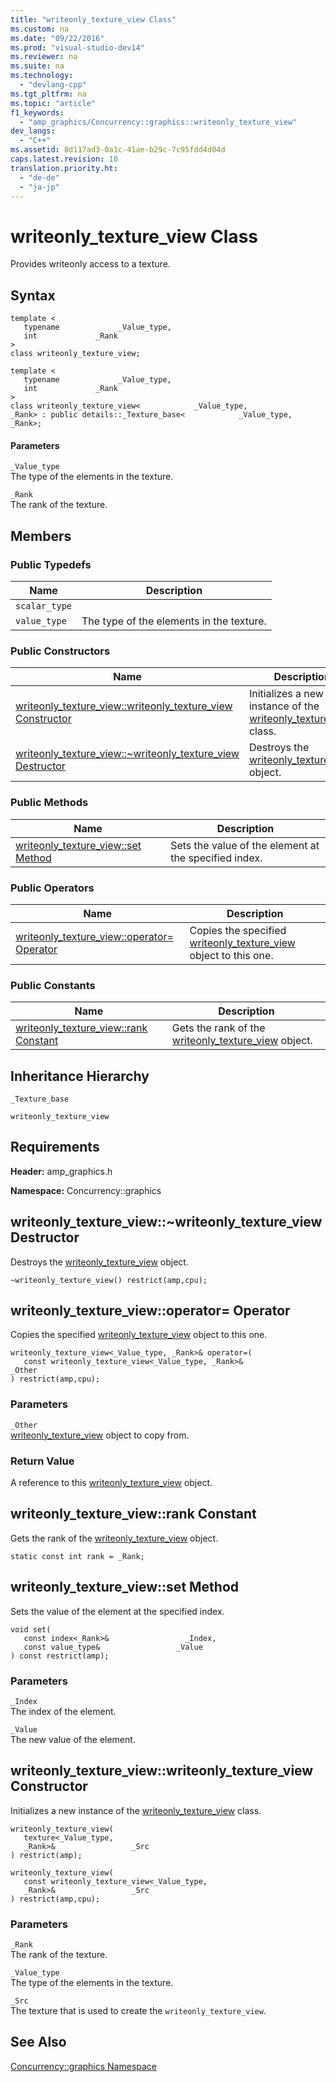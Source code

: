 ```yaml
---
title: "writeonly_texture_view Class"
ms.custom: na
ms.date: "09/22/2016"
ms.prod: "visual-studio-dev14"
ms.reviewer: na
ms.suite: na
ms.technology: 
  - "devlang-cpp"
ms.tgt_pltfrm: na
ms.topic: "article"
f1_keywords: 
  - "amp_graphics/Concurrency::graphics::writeonly_texture_view"
dev_langs: 
  - "C++"
ms.assetid: 8d117ad3-0a1c-41ae-b29c-7c95fdd4d04d
caps.latest.revision: 10
translation.priority.ht: 
  - "de-de"
  - "ja-jp"
---
```

# writeonly_texture_view Class
Provides writeonly access to a texture.  
  
## Syntax  
  
```  
template <  
   typename             _Value_type,  
   int             _Rank  
>  
class writeonly_texture_view;  
  
template <  
   typename             _Value_type,  
   int             _Rank  
>  
class writeonly_texture_view<            _Value_type,             _Rank> : public details::_Texture_base<            _Value_type,             _Rank>;  
```  
  
#### Parameters  
 `_Value_type`  
 The type of the elements in the texture.  
  
 `_Rank`  
 The rank of the texture.  
  
## Members  
  
### Public Typedefs  
  
|Name|Description|  
|----------|-----------------|  
|`scalar_type`||  
|`value_type`|The type of the elements in the texture.|  
  
### Public Constructors  
  
|Name|Description|  
|----------|-----------------|  
|[writeonly_texture_view::writeonly_texture_view Constructor](#writeonly_texture_view__writeonly_texture_view_constructor)|Initializes a new instance of the                                         [writeonly_texture_view](../vs140/writeonly_texture_view-class.md) class.|  
|[writeonly_texture_view::~writeonly_texture_view Destructor](#writeonly_texture_view___dtorwriteonly_texture_view_destructor)|Destroys the                                         [writeonly_texture_view](../vs140/writeonly_texture_view-class.md) object.|  
  
### Public Methods  
  
|Name|Description|  
|----------|-----------------|  
|[writeonly_texture_view::set Method](#writeonly_texture_view__set_method)|Sets the value of the element at the specified index.|  
  
### Public Operators  
  
|Name|Description|  
|----------|-----------------|  
|[writeonly_texture_view::operator= Operator](#writeonly_texture_view__operator_eq_operator)|Copies the specified                                         [writeonly_texture_view](../vs140/writeonly_texture_view-class.md) object to this one.|  
  
### Public Constants  
  
|Name|Description|  
|----------|-----------------|  
|[writeonly_texture_view::rank Constant](#writeonly_texture_view__rank_constant)|Gets the rank of the                                         [writeonly_texture_view](../vs140/writeonly_texture_view-class.md) object.|  
  
## Inheritance Hierarchy  
 `_Texture_base`  
  
 `writeonly_texture_view`  
  
## Requirements  
 **Header:** amp_graphics.h  
  
 **Namespace:** Concurrency::graphics  
  
##  <a name="writeonly_texture_view___dtorwriteonly_texture_view_destructor"></a>  writeonly_texture_view::~writeonly_texture_view Destructor  
 Destroys the                 [writeonly_texture_view](../vs140/writeonly_texture_view-class.md) object.  
  
```  
~writeonly_texture_view() restrict(amp,cpu);  
```  
  
##  <a name="writeonly_texture_view__operator_eq_operator"></a>  writeonly_texture_view::operator= Operator  
 Copies the specified                 [writeonly_texture_view](../vs140/writeonly_texture_view-class.md) object to this one.  
  
```  
writeonly_texture_view<_Value_type, _Rank>& operator=(  
   const writeonly_texture_view<_Value_type, _Rank>&                 _Other  
) restrict(amp,cpu);  
```  
  
### Parameters  
 `_Other`  
 [writeonly_texture_view](../vs140/writeonly_texture_view-class.md) object to copy from.  
  
### Return Value  
 A reference to this                         [writeonly_texture_view](../vs140/writeonly_texture_view-class.md) object.  
  
##  <a name="writeonly_texture_view__rank_constant"></a>  writeonly_texture_view::rank Constant  
 Gets the rank of the                 [writeonly_texture_view](../vs140/writeonly_texture_view-class.md) object.  
  
```  
static const int rank = _Rank;  
```  
  
##  <a name="writeonly_texture_view__set_method"></a>  writeonly_texture_view::set Method  
 Sets the value of the element at the specified index.  
  
```  
void set(  
   const index<_Rank>&                 _Index,  
   const value_type&                 _Value                       
) const restrict(amp);  
```  
  
### Parameters  
 `_Index`  
 The index of the element.  
  
 `_Value`  
 The new value of the element.  
  
##  <a name="writeonly_texture_view__writeonly_texture_view_constructor"></a>  writeonly_texture_view::writeonly_texture_view Constructor  
 Initializes a new instance of the                 [writeonly_texture_view](../vs140/writeonly_texture_view-class.md) class.  
  
```  
writeonly_texture_view(  
   texture<_Value_type,  
   _Rank>&                 _Src                       
) restrict(amp);  
  
writeonly_texture_view(  
   const writeonly_texture_view<_Value_type,  
   _Rank>&                 _Src                       
) restrict(amp,cpu);  
```  
  
### Parameters  
 `_Rank`  
 The rank of the texture.  
  
 `_Value_type`  
 The type of the elements in the texture.  
  
 `_Src`  
 The texture that is used to create the                                 `writeonly_texture_view`.  
  
## See Also  
 [Concurrency::graphics Namespace](../vs140/concurrency--graphics-namespace.md)